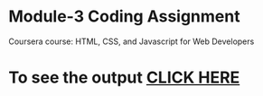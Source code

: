 

# Module-3 Coding Assignment

Coursera course: HTML, CSS, and Javascript for Web Developers

# To see the output [CLICK HERE](https://shubhamadhavii.github.io/Coursera-Module-3-Coding-Assignment/index.html)

